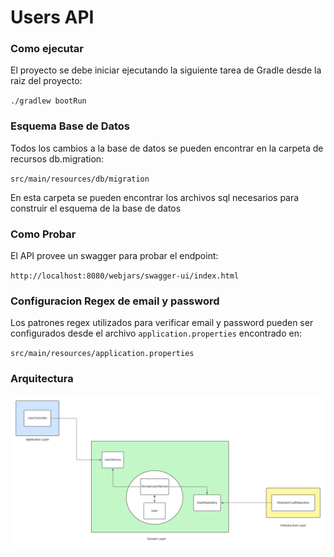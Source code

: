 # Users API

### Como ejecutar

El proyecto se debe iniciar ejecutando la siguiente tarea de Gradle desde la raiz del proyecto:

`./gradlew bootRun`

### Esquema Base de Datos
Todos los cambios a la base de datos se pueden encontrar en la carpeta de recursos db.migration:

`src/main/resources/db/migration`

En esta carpeta se pueden encontrar los archivos sql necesarios para construir el esquema de la base de datos

### Como Probar
El API provee un swagger para probar el endpoint:

`http://localhost:8080/webjars/swagger-ui/index.html`

### Configuracion Regex de email y password

Los patrones regex utilizados para verificar email y password pueden ser configurados desde el archivo `application.properties`
encontrado en:

`src/main/resources/application.properties`

### Arquitectura

![Arquitectura API](Diagrama.png)


